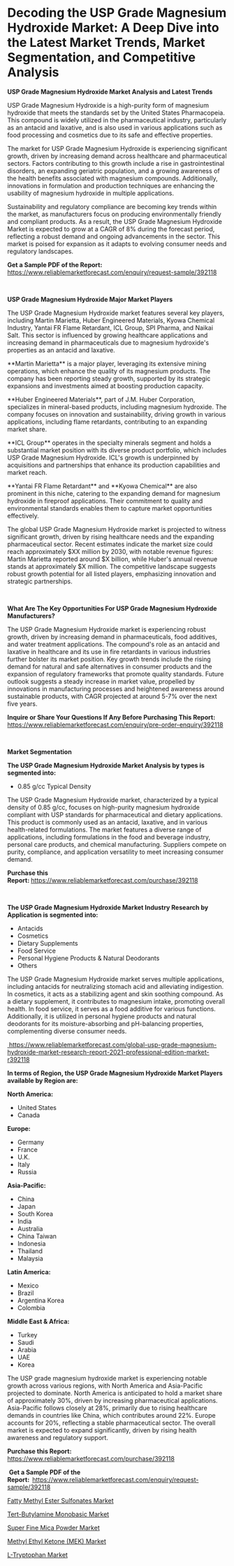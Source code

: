 <p><h1>Decoding the USP Grade Magnesium Hydroxide Market: A Deep Dive into the Latest Market Trends, Market Segmentation, and Competitive Analysis</h1></p><p><strong>USP Grade Magnesium Hydroxide Market Analysis and Latest Trends</strong></p>
<p><p>USP Grade Magnesium Hydroxide is a high-purity form of magnesium hydroxide that meets the standards set by the United States Pharmacopeia. This compound is widely utilized in the pharmaceutical industry, particularly as an antacid and laxative, and is also used in various applications such as food processing and cosmetics due to its safe and effective properties.</p><p>The market for USP Grade Magnesium Hydroxide is experiencing significant growth, driven by increasing demand across healthcare and pharmaceutical sectors. Factors contributing to this growth include a rise in gastrointestinal disorders, an expanding geriatric population, and a growing awareness of the health benefits associated with magnesium compounds. Additionally, innovations in formulation and production techniques are enhancing the usability of magnesium hydroxide in multiple applications.</p><p>Sustainability and regulatory compliance are becoming key trends within the market, as manufacturers focus on producing environmentally friendly and compliant products. As a result, the USP Grade Magnesium Hydroxide Market is expected to grow at a CAGR of 8% during the forecast period, reflecting a robust demand and ongoing advancements in the sector. This market is poised for expansion as it adapts to evolving consumer needs and regulatory landscapes.</p></p>
<p><strong>Get a Sample PDF of the Report:&nbsp;</strong> <a href="https://www.reliablemarketforecast.com/enquiry/request-sample/392118?utm_campaign=1733&utm_medium=2&utm_source=Github&utm_content=ia&utm_term=26102024&utm_id=usp-grade-magnesium-hydroxide">https://www.reliablemarketforecast.com/enquiry/request-sample/392118</a></p>
<p>&nbsp;</p>
<p><strong>USP Grade Magnesium Hydroxide Major Market Players</strong></p>
<p><p>The USP Grade Magnesium Hydroxide market features several key players, including Martin Marietta, Huber Engineered Materials, Kyowa Chemical Industry, Yantai FR Flame Retardant, ICL Group, SPI Pharma, and Naikai Salt. This sector is influenced by growing healthcare applications and increasing demand in pharmaceuticals due to magnesium hydroxide's properties as an antacid and laxative.</p><p>**Martin Marietta** is a major player, leveraging its extensive mining operations, which enhance the quality of its magnesium products. The company has been reporting steady growth, supported by its strategic expansions and investments aimed at boosting production capacity.</p><p>**Huber Engineered Materials**, part of J.M. Huber Corporation, specializes in mineral-based products, including magnesium hydroxide. The company focuses on innovation and sustainability, driving growth in various applications, including flame retardants, contributing to an expanding market share. </p><p>**ICL Group** operates in the specialty minerals segment and holds a substantial market position with its diverse product portfolio, which includes USP Grade Magnesium Hydroxide. ICL's growth is underpinned by acquisitions and partnerships that enhance its production capabilities and market reach.</p><p>**Yantai FR Flame Retardant** and **Kyowa Chemical** are also prominent in this niche, catering to the expanding demand for magnesium hydroxide in fireproof applications. Their commitment to quality and environmental standards enables them to capture market opportunities effectively.</p><p>The global USP Grade Magnesium Hydroxide market is projected to witness significant growth, driven by rising healthcare needs and the expanding pharmaceutical sector. Recent estimates indicate the market size could reach approximately $XX million by 2030, with notable revenue figures: Martin Marietta reported around $X billion, while Huber's annual revenue stands at approximately $X million. The competitive landscape suggests robust growth potential for all listed players, emphasizing innovation and strategic partnerships.</p></p>
<p>&nbsp;</p>
<p><strong>What Are The Key Opportunities For USP Grade Magnesium Hydroxide Manufacturers?</strong></p>
<p><p>The USP Grade Magnesium Hydroxide market is experiencing robust growth, driven by increasing demand in pharmaceuticals, food additives, and water treatment applications. The compound's role as an antacid and laxative in healthcare and its use in fire retardants in various industries further bolster its market position. Key growth trends include the rising demand for natural and safe alternatives in consumer products and the expansion of regulatory frameworks that promote quality standards. Future outlook suggests a steady increase in market value, propelled by innovations in manufacturing processes and heightened awareness around sustainable products, with CAGR projected at around 5-7% over the next five years.</p></p>
<p><strong>Inquire or Share Your Questions If Any Before Purchasing This Report:</strong> <a href="https://www.reliablemarketforecast.com/enquiry/pre-order-enquiry/392118?utm_campaign=1733&utm_medium=2&utm_source=Github&utm_content=ia&utm_term=26102024&utm_id=usp-grade-magnesium-hydroxide">https://www.reliablemarketforecast.com/enquiry/pre-order-enquiry/392118</a></p>
<p>&nbsp;</p>
<p><strong>Market Segmentation</strong></p>
<p><strong>The USP Grade Magnesium Hydroxide Market Analysis by types is segmented into:</strong></p>
<p><ul><li>0.85 g/cc Typical Density</li></ul></p>
<p><p>The USP Grade Magnesium Hydroxide market, characterized by a typical density of 0.85 g/cc, focuses on high-purity magnesium hydroxide compliant with USP standards for pharmaceutical and dietary applications. This product is commonly used as an antacid, laxative, and in various health-related formulations. The market features a diverse range of applications, including formulations in the food and beverage industry, personal care products, and chemical manufacturing. Suppliers compete on purity, compliance, and application versatility to meet increasing consumer demand.</p></p>
<p><strong>Purchase this Report:&nbsp;</strong><a href="https://www.reliablemarketforecast.com/purchase/392118?utm_campaign=1733&utm_medium=2&utm_source=Github&utm_content=ia&utm_term=26102024&utm_id=usp-grade-magnesium-hydroxide">https://www.reliablemarketforecast.com/purchase/392118</a></p>
<p>&nbsp;</p>
<p><strong>The USP Grade Magnesium Hydroxide Market Industry Research by Application is segmented into:</strong></p>
<p><ul><li>Antacids</li><li>Cosmetics</li><li>Dietary Supplements</li><li>Food Service</li><li>Personal Hygiene Products & Natural Deodorants</li><li>Others</li></ul></p>
<p><p>The USP Grade Magnesium Hydroxide market serves multiple applications, including antacids for neutralizing stomach acid and alleviating indigestion. In cosmetics, it acts as a stabilizing agent and skin soothing compound. As a dietary supplement, it contributes to magnesium intake, promoting overall health. In food service, it serves as a food additive for various functions. Additionally, it is utilized in personal hygiene products and natural deodorants for its moisture-absorbing and pH-balancing properties, complementing diverse consumer needs.</p></p>
<p><a href="https://www.reliablemarketforecast.com/global-usp-grade-magnesium-hydroxide-market-research-report-2021-professional-edition-market-r392118?utm_campaign=1733&utm_medium=2&utm_source=Github&utm_content=ia&utm_term=26102024&utm_id=usp-grade-magnesium-hydroxide">&nbsp;https://www.reliablemarketforecast.com/global-usp-grade-magnesium-hydroxide-market-research-report-2021-professional-edition-market-r392118</a></p>
<p><strong>In terms of Region, the USP Grade Magnesium Hydroxide Market Players available by Region are:</strong></p>
<p>
    <p> <strong> North America: </strong>
        <ul>
            <li>United States</li>
            <li>Canada</li>
        </ul>
        </p> 
    <p> <strong> Europe: </strong>
        <ul>
            <li>Germany</li>
            <li>France</li>
            <li>U.K.</li>
            <li>Italy</li>
            <li>Russia</li>
        </ul>
        </p> 
    <p> <strong> Asia-Pacific: </strong>
        <ul>
            <li>China</li>
            <li>Japan</li>
            <li>South Korea</li>
            <li>India</li>
            <li>Australia</li>
            <li>China Taiwan</li>
            <li>Indonesia</li>
            <li>Thailand</li>
            <li>Malaysia</li>
        </ul>
        </p> 
    <p> <strong> Latin America: </strong>
        <ul>
            <li>Mexico</li>
            <li>Brazil</li>
            <li>Argentina Korea</li>
            <li>Colombia</li>
        </ul>
        </p> 
    <p> <strong> Middle East & Africa: </strong>
        <ul>
            <li>Turkey</li>
            <li>Saudi</li>
            <li>Arabia</li>
            <li>UAE</li>
            <li>Korea</li>
        </ul>
    </p>
    </p>
<p><p>The USP grade magnesium hydroxide market is experiencing notable growth across various regions, with North America and Asia-Pacific projected to dominate. North America is anticipated to hold a market share of approximately 30%, driven by increasing pharmaceutical applications. Asia-Pacific follows closely at 28%, primarily due to rising healthcare demands in countries like China, which contributes around 22%. Europe accounts for 20%, reflecting a stable pharmaceutical sector. The overall market is expected to expand significantly, driven by rising health awareness and regulatory support.</p></p>
<p><strong>Purchase this Report: </strong><a href="https://www.reliablemarketforecast.com/purchase/392118?utm_campaign=1733&utm_medium=2&utm_source=Github&utm_content=ia&utm_term=26102024&utm_id=usp-grade-magnesium-hydroxide">https://www.reliablemarketforecast.com/purchase/392118</a></p>
<p>&nbsp;<strong>Get a Sample PDF of the Report:&nbsp;&nbsp;</strong><a href="https://www.reliablemarketforecast.com/enquiry/request-sample/392118?utm_campaign=1733&utm_medium=2&utm_source=Github&utm_content=ia&utm_term=26102024&utm_id=usp-grade-magnesium-hydroxide">https://www.reliablemarketforecast.com/enquiry/request-sample/392118</a></p>
<p><strong></strong></p>
<p><p><a href="https://www.linkedin.com/pulse/navigating-global-fatty-methyl-ester-sulfonates-market-from-bfoze?utm_campaign=1733&utm_medium=2&utm_source=Github&utm_content=ia&utm_term=26102024&utm_id=usp-grade-magnesium-hydroxide">Fatty Methyl Ester Sulfonates Market</a></p><p><a href="https://www.linkedin.com/pulse/emerging-tert-butylamine-monobasic-market-opportunities-92vee?utm_campaign=1733&utm_medium=2&utm_source=Github&utm_content=ia&utm_term=26102024&utm_id=usp-grade-magnesium-hydroxide">Tert-Butylamine Monobasic Market</a></p><p><a href="https://github.com/SanjidaMahmud54/Market-Research-Report-List-1/blob/main/super-fine-mica-powder-market.md?utm_campaign=1733&utm_medium=2&utm_source=Github&utm_content=ia&utm_term=26102024&utm_id=usp-grade-magnesium-hydroxide">Super Fine Mica Powder Market</a></p><p><a href="https://www.linkedin.com/pulse/methyl-ethyl-ketone-mek-market-research-report-forecast-i30xe?utm_campaign=1733&utm_medium=2&utm_source=Github&utm_content=ia&utm_term=26102024&utm_id=usp-grade-magnesium-hydroxide">Methyl Ethyl Ketone (MEK) Market</a></p><p><a href="https://www.linkedin.com/pulse/l-tryptophan-market-ecosystem-competitive-landscape-strategic-hzoef?utm_campaign=1733&utm_medium=2&utm_source=Github&utm_content=ia&utm_term=26102024&utm_id=usp-grade-magnesium-hydroxide">L-Tryptophan Market</a></p></p>